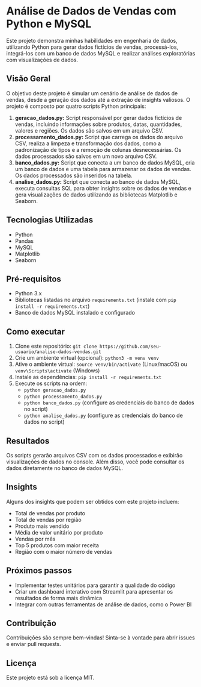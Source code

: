 # Análise de Dados de Vendas com Python e MySQL

Este projeto demonstra minhas habilidades em engenharia de dados, utilizando Python para gerar dados fictícios de vendas, processá-los, integrá-los com um banco de dados MySQL e realizar análises exploratórias com visualizações de dados.

## Visão Geral

O objetivo deste projeto é simular um cenário de análise de dados de vendas, desde a geração dos dados até a extração de insights valiosos. O projeto é composto por quatro scripts Python principais:

1.  **geracao\_dados.py:** Script responsável por gerar dados fictícios de vendas, incluindo informações sobre produtos, datas, quantidades, valores e regiões. Os dados são salvos em um arquivo CSV.
2.  **processamento\_dados.py:** Script que carrega os dados do arquivo CSV, realiza a limpeza e transformação dos dados, como a padronização de tipos e a remoção de colunas desnecessárias. Os dados processados são salvos em um novo arquivo CSV.
3.  **banco\_dados.py:** Script que conecta a um banco de dados MySQL, cria um banco de dados e uma tabela para armazenar os dados de vendas. Os dados processados são inseridos na tabela.
4.  **analise\_dados.py:** Script que conecta ao banco de dados MySQL, executa consultas SQL para obter insights sobre os dados de vendas e gera visualizações de dados utilizando as bibliotecas Matplotlib e Seaborn.

## Tecnologias Utilizadas

*   Python
*   Pandas
*   MySQL
*   Matplotlib
*   Seaborn

## Pré-requisitos

*   Python 3.x
*   Bibliotecas listadas no arquivo `requirements.txt` (instale com `pip install -r requirements.txt`)
*   Banco de dados MySQL instalado e configurado

## Como executar

1.  Clone este repositório: `git clone https://github.com/seu-usuario/analise-dados-vendas.git`
2.  Crie um ambiente virtual (opcional): `python3 -m venv venv`
3.  Ative o ambiente virtual: `source venv/bin/activate` (Linux/macOS) ou `venv\Scripts\activate` (Windows)
4.  Instale as dependências: `pip install -r requirements.txt`
5.  Execute os scripts na ordem:
    *   `python geracao_dados.py`
    *   `python processamento_dados.py`
    *   `python banco_dados.py` (configure as credenciais do banco de dados no script)
    *   `python analise_dados.py` (configure as credenciais do banco de dados no script)

## Resultados

Os scripts gerarão arquivos CSV com os dados processados e exibirão visualizações de dados no console. Além disso, você pode consultar os dados diretamente no banco de dados MySQL.

## Insights

Alguns dos insights que podem ser obtidos com este projeto incluem:

*   Total de vendas por produto
*   Total de vendas por região
*   Produto mais vendido
*   Média de valor unitário por produto
*   Vendas por mês
*   Top 5 produtos com maior receita
*   Região com o maior número de vendas

## Próximos passos

*   Implementar testes unitários para garantir a qualidade do código
*   Criar um dashboard interativo com Streamlit para apresentar os resultados de forma mais dinâmica
*   Integrar com outras ferramentas de análise de dados, como o Power BI

## Contribuição

Contribuições são sempre bem-vindas! Sinta-se à vontade para abrir issues e enviar pull requests.

## Licença

Este projeto está sob a licença MIT.

